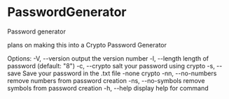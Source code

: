 # PasswordGenerator
Password generator

plans on making this into a Crypto Password Generator

Options:
  -V, --version          output the version number
  -l, --length <number>  length of password (default: "8")
  -c, --crypto           salt your password using crypto
  -s, --save             Save your password in the .txt file -none crypto
  -nn, --no-numbers      remove numbers from password creation
  -ns, --no-symbols      remove symbols from password creation
  -h, --help             display help for command
